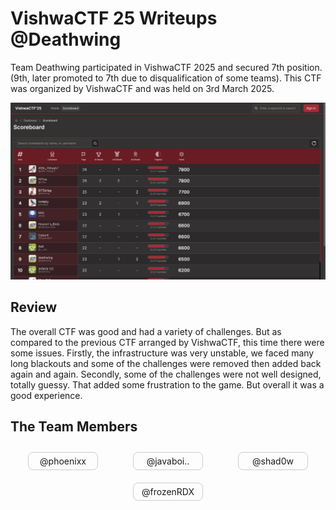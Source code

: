 # VishwaCTF 25 Writeups @Deathwing

Team Deathwing participated in VishwaCTF 2025 and secured 7th position. (9th, later promoted to 7th due to disqualification of some teams). This CTF was organized by VishwaCTF and was held on 3rd March 2025.

![Scoreboard](./assets/scoreboard.png)

## Review

The overall CTF was good and had a variety of challenges. But as compared to the previous CTF arranged by VishwaCTF, this time there were some issues. Firstly, the infrastructure was very unstable, we faced many long blackouts and some of the challenges were removed then added back again and again. Secondly, some of the challenges were not well designed, totally guessy. That added some frustration to the game. But overall it was a good experience.

## The Team Members

<div style="display: flex; flex-wrap: wrap; justify-content: space-around;">
    <div style="border: 1px solid #ccc; padding: 5px; width: 100%; max-width: 100px; margin: 10px; text-align: center; border-radius: 8px;">
        @phoenixx
    </div>
    <div style="border: 1px solid #ccc; padding: 5px; width: 100%; max-width: 100px; margin: 10px; text-align: center; border-radius: 8px;">
        @javaboi..
    </div>
    <div style="border: 1px solid #ccc; padding: 5px; width: 100%; max-width: 100px; margin: 10px; text-align: center; border-radius: 8px;">
        @shad0w
    </div>
    <div style="border: 1px solid #ccc; padding: 5px; width: 100%; max-width: 100px; margin: 10px; text-align: center; border-radius: 8px;">
        @frozenRDX
    </div>
</div>